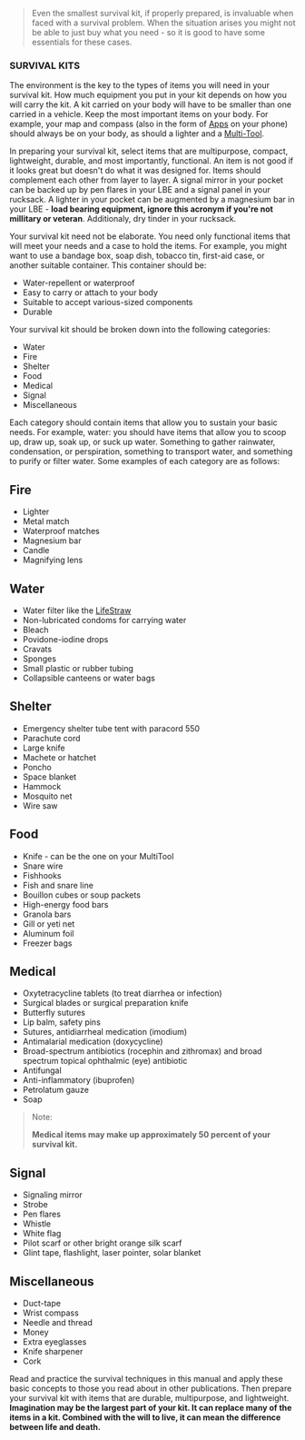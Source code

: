 > Even the smallest survival kit, if properly prepared, is invaluable when faced with a survival problem. When the situation arises you might not be able to just buy what you need - so it is good to have some essentials for these cases.

### SURVIVAL KITS

The environment is the key to the types of items you will need in your survival kit. How much equipment you put in your kit depends on how you will carry the kit. A kit carried on your body will have to be smaller than one carried in a vehicle. Keep the most important items on your body. For example, your map and compass (also in the form of [Apps](Apps) on your phone) should always be on your body, as should a lighter and a [Multi-Tool](MultiTool). 

In preparing your survival kit, select items that are multipurpose, compact, lightweight, durable, and most importantly, functional. An item is not good if it looks great but doesn't do what it was designed for. Items should complement each other from layer to layer. A signal mirror in your pocket can be backed up by pen flares in your LBE and a signal panel in your rucksack. A lighter in your pocket can be augmented by a magnesium bar in your LBE - **load bearing equipment, ignore this acronym if you're not millitary or veteran**. Additionaly, dry tinder in your rucksack.

Your survival kit need not be elaborate. You need only functional items that will meet your needs and a case to hold the items. For example, you might want to use a bandage box, soap dish, tobacco tin, first-aid case, or another suitable container. This container should be:

* Water-repellent or waterproof
* Easy to carry or attach to your body
* Suitable to accept various-sized components
* Durable

Your survival kit should be broken down into the following categories:

* Water
* Fire
* Shelter
* Food
* Medical
* Signal
* Miscellaneous

Each category should contain items that allow you to sustain your basic needs. For example, water: you should have items that allow you to scoop up, draw up, soak up, or suck up water. Something to gather rainwater, condensation, or perspiration, something to transport water, and something to purify or filter water. Some examples of each category are as follows:

## Fire

* Lighter
* Metal match
* Waterproof matches
* Magnesium bar
* Candle
* Magnifying lens

## Water

* Water filter like the [LifeStraw](LifeStraw) 
* Non-lubricated condoms for carrying water
* Bleach
* Povidone-iodine drops
* Cravats
* Sponges
* Small plastic or rubber tubing
* Collapsible canteens or water bags

## Shelter

* Emergency shelter tube tent with paracord 550 
* Parachute cord
* Large knife
* Machete or hatchet
* Poncho
* Space blanket
* Hammock
* Mosquito net
* Wire saw

## Food

* Knife - can be the one on your MultiTool
* Snare wire
* Fishhooks
* Fish and snare line
* Bouillon cubes or soup packets
* High-energy food bars
* Granola bars
* Gill or yeti net
* Aluminum foil
* Freezer bags

## Medical

* Oxytetracycline tablets (to treat diarrhea or infection)
* Surgical blades or surgical preparation knife
* Butterfly sutures
* Lip balm, safety pins
* Sutures, antidiarrheal medication (imodium)
* Antimalarial medication (doxycycline)
* Broad-spectrum antibiotics (rocephin and zithromax) and broad spectrum topical ophthalmic (eye) antibiotic
* Antifungal
* Anti-inflammatory (ibuprofen)
* Petrolatum gauze
* Soap

> Note:
>
> **Medical items may make up approximately 50 percent of your survival kit.**

## Signal

* Signaling mirror
* Strobe
* Pen flares
* Whistle
* White flag
* Pilot scarf or other bright orange silk scarf
* Glint tape, flashlight, laser pointer, solar blanket

## Miscellaneous

* Duct-tape
* Wrist compass
* Needle and thread
* Money
* Extra eyeglasses
* Knife sharpener
* Cork

Read and practice the survival techniques in this manual and apply these basic concepts to those you read about in other publications. Then prepare your survival kit with items that are durable, multipurpose, and lightweight. **Imagination may be the largest part of your kit. It can replace many of the items in a kit. Combined with the will to live, it can mean the difference between life and death.**